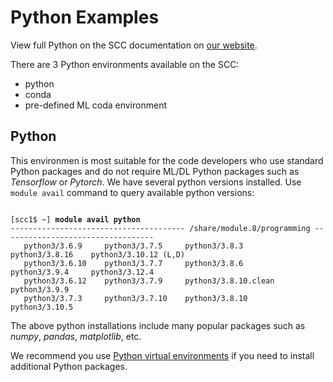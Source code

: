 # Python Examples

View full Python on the SCC documentation on [our website](https://www.bu.edu/tech/support/research/software-and-programming/common-languages/python/).

There are 3 Python environments available on the SCC:  
- python
- conda
- pre-defined ML coda environment

## Python
This environmen is most suitable for the code developers who use standard Python packages and do not require ML/DL Python packages such as *Tensorflow* or *Pytorch*.
We have several python versions installed. Use `module avail` command to query available python versions:

<pre><code>
[scc1$ ~] <b>module avail python</b>
--------------------------------------- /share/module.8/programming ----------------------------------
   python3/3.6.9     python3/3.7.5     python3/3.8.3           python3/3.8.16    python3/3.10.12 (L,D)
   python3/3.6.10    python3/3.7.7     python3/3.8.6           python3/3.9.4     python3/3.12.4
   python3/3.6.12    python3/3.7.9     python3/3.8.10.clean    python3/3.9.9
   python3/3.7.3     python3/3.7.10    python3/3.8.10          python3/3.10.5
</code></pre>

The above python installations include many popular packages such as *numpy*, *pandas*, *matplotlib*, etc.

We recommend you use [Python virtual environments](https://www.bu.edu/tech/support/research/software-and-programming/common-languages/python/python-installs/virtualenv/#venv) if you need to install additional Python packages. 
